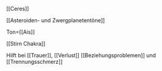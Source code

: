 [[Ceres]]

[[Asteroiden- und Zwergplanetentöne]]

Ton=[[Ais]]

[[Stirn Chakra]]

Hilft bei [[Trauer]], [[Verlust]] [[Beziehungsproblemen]] und [[Trennungsschmerz]]